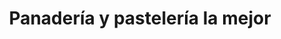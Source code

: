 ---
title: "Panadería y pastelería la mejor"
url: /cucuta/panaderia-y-pasteleria-la-mejor/
shop: panadería
---